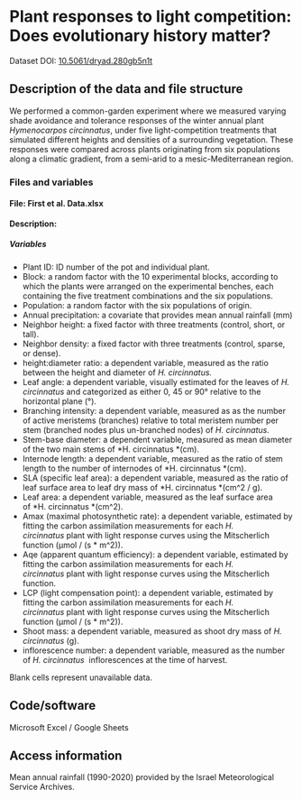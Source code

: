 # Plant responses to light competition: Does evolutionary history matter?

Dataset DOI: [10.5061/dryad.280gb5n1t](10.5061/dryad.280gb5n1t)

## Description of the data and file structure

We performed a common-garden experiment where we measured varying shade avoidance and tolerance responses of the winter annual plant *Hymenocarpos circinnatus*, under five light-competition treatments that simulated different heights and densities of a surrounding vegetation. These responses were compared across plants originating from six populations along a climatic gradient, from a semi-arid to a mesic-Mediterranean region.

### Files and variables

#### File: First et al. Data.xlsx

**Description:** 

##### Variables

* Plant ID: ID number of the pot and individual plant.
* Block: a random factor with the 10 experimental blocks, according to which the plants were arranged on the experimental benches, each containing the five treatment combinations and the six populations.
* Population: a random factor with the six populations of origin.
* Annual precipitation: a covariate that provides mean annual rainfall (mm)
* Neighbor height: a fixed factor with three treatments (control, short, or tall).
* Neighbor density: a fixed factor with three treatments (control, sparse, or dense).
* height:diameter ratio: a dependent variable, measured as the ratio between the height and diameter of *H. circinnatus.*
* Leaf angle: a dependent variable, visually estimated for the leaves of *H. circinnatus* and categorized as either 0, 45 or 90° relative to the horizontal plane (°).
* Branching intensity: a dependent variable, measured as as the number of active meristems (branches) relative to total meristem number per stem (branched nodes plus un-branched nodes) of *H. circinnatus.*
* Stem-base diameter: a dependent variable, measured as mean diameter of the two main stems of *H. circinnatus *(cm).
* Internode length: a dependent variable, measured as the ratio of stem length to the number of internodes of *H. circinnatus *(cm).
* SLA (specific leaf area): a dependent variable, measured as the ratio of leaf surface area to leaf dry mass of *H. circinnatus *(cm^2 / g).
* Leaf area: a dependent variable, measured as the  leaf surface area of *H. circinnatus *(cm^2).
* Amax (maximal photosynthetic rate): a dependent variable, estimated by fitting the carbon assimilation measurements for each *H. circinnatus* plant with light response curves using the Mitscherlich function (μmol / (s * m^2)).
* Aqe (apparent quantum efficiency): a dependent variable, estimated by fitting the carbon assimilation measurements for each *H. circinnatus* plant with light response curves using the Mitscherlich function.
* LCP (light compensation point): a dependent variable, estimated by fitting the carbon assimilation measurements for each *H. circinnatus* plant with light response curves using the Mitscherlich function (μmol / (s * m^2)).
* Shoot mass: a dependent variable, measured as shoot dry mass of *H. circinnatus* (g).
* inflorescence number: a dependent variable, measured as the number of *H. circinnatus*  inflorescences  at the time of harvest.

Blank cells represent unavailable data.

## Code/software

Microsoft Excel / Google Sheets

## Access information

Mean annual rainfall (1990-2020) provided by the Israel Meteorological Service Archives.

